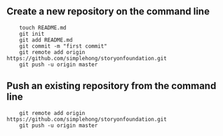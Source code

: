 ## Create a new repository on the command line

		touch README.md
		git init
		git add README.md
		git commit -m "first commit"
		git remote add origin https://github.com/simplehong/storyonfoundation.git
		git push -u origin master

## Push an existing repository from the command line

		git remote add origin https://github.com/simplehong/storyonfoundation.git
		git push -u origin master
